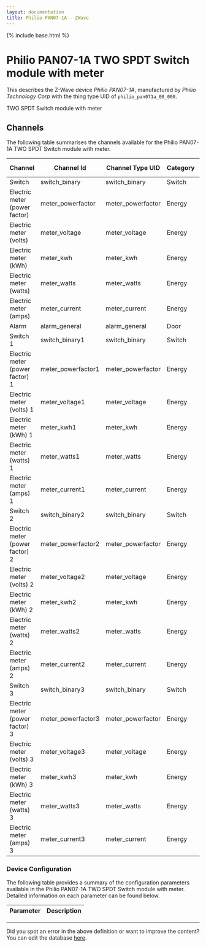 ```yaml
---
layout: documentation
title: Philio PAN07-1A - ZWave
---
```


{% include base.html %}

# Philio PAN07-1A TWO SPDT Switch module with meter

This describes the Z-Wave device *Philio PAN07-1A*, manufactured by *Philio Technology Corp* with the thing type UID of ```philio_pan071a_00_000```. 

TWO SPDT Switch module with meter


## Channels
The following table summarises the channels available for the Philio PAN07-1A TWO SPDT Switch module with meter.

| Channel | Channel Id | Channel Type UID | Category | Item Type |
|---------|------------|------------------|----------|-----------|
| Switch | switch_binary | switch_binary | Switch | Switch |
| Electric meter (power factor) | meter_powerfactor | meter_powerfactor | Energy | Number |
| Electric meter (volts) | meter_voltage | meter_voltage | Energy | Number |
| Electric meter (kWh) | meter_kwh | meter_kwh | Energy | Number |
| Electric meter (watts) | meter_watts | meter_watts | Energy | Number |
| Electric meter (amps) | meter_current | meter_current | Energy | Number |
| Alarm | alarm_general | alarm_general | Door | Switch |
| Switch 1 | switch_binary1 | switch_binary | Switch | Switch |
| Electric meter (power factor) 1 | meter_powerfactor1 | meter_powerfactor | Energy | Number |
| Electric meter (volts) 1 | meter_voltage1 | meter_voltage | Energy | Number |
| Electric meter (kWh) 1 | meter_kwh1 | meter_kwh | Energy | Number |
| Electric meter (watts) 1 | meter_watts1 | meter_watts | Energy | Number |
| Electric meter (amps) 1 | meter_current1 | meter_current | Energy | Number |
| Switch 2 | switch_binary2 | switch_binary | Switch | Switch |
| Electric meter (power factor) 2 | meter_powerfactor2 | meter_powerfactor | Energy | Number |
| Electric meter (volts) 2 | meter_voltage2 | meter_voltage | Energy | Number |
| Electric meter (kWh) 2 | meter_kwh2 | meter_kwh | Energy | Number |
| Electric meter (watts) 2 | meter_watts2 | meter_watts | Energy | Number |
| Electric meter (amps) 2 | meter_current2 | meter_current | Energy | Number |
| Switch 3 | switch_binary3 | switch_binary | Switch | Switch |
| Electric meter (power factor) 3 | meter_powerfactor3 | meter_powerfactor | Energy | Number |
| Electric meter (volts) 3 | meter_voltage3 | meter_voltage | Energy | Number |
| Electric meter (kWh) 3 | meter_kwh3 | meter_kwh | Energy | Number |
| Electric meter (watts) 3 | meter_watts3 | meter_watts | Energy | Number |
| Electric meter (amps) 3 | meter_current3 | meter_current | Energy | Number |


### Device Configuration
The following table provides a summary of the configuration parameters available in the Philio PAN07-1A TWO SPDT Switch module with meter.
Detailed information on each parameter can be found below.

| Parameter   | Description |
|-------------|-------------|


---

Did you spot an error in the above definition or want to improve the content?
You can edit the database [here](http://www.cd-jackson.com/index.php/zwave/zwave-device-database/zwave-device-list/devicesummary/629).
